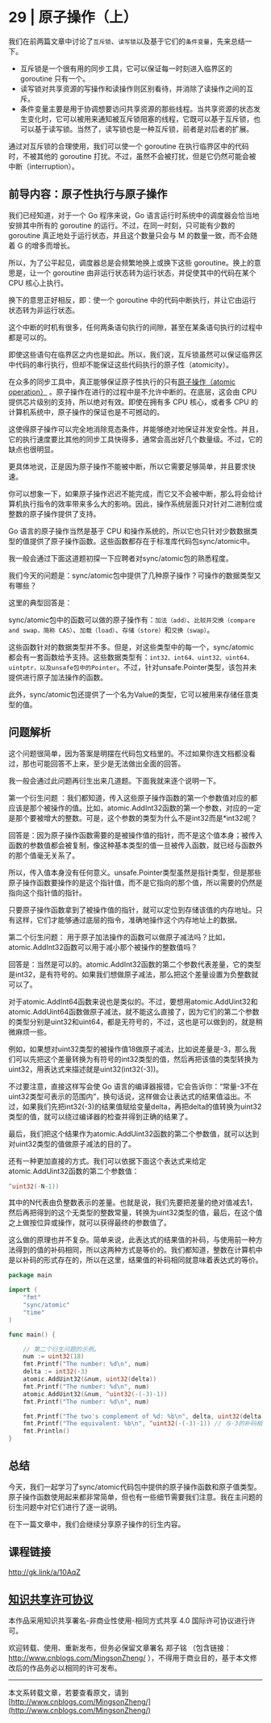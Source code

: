 
# 29 | 原子操作（上）

我们在前两篇文章中讨论了`互斥锁`、`读写锁`以及基于它们的`条件变量`，先来总结一下。

- 互斥锁是一个很有用的同步工具，它可以保证每一时刻进入临界区的 goroutine 只有一个。
- 读写锁对共享资源的写操作和读操作则区别看待，并消除了读操作之间的互斥。
- 条件变量主要是用于协调想要访问共享资源的那些线程。当共享资源的状态发生变化时，它可以被用来通知被互斥锁阻塞的线程，它既可以基于互斥锁，也可以基于读写锁。当然了，读写锁也是一种互斥锁，前者是对后者的扩展。

通过对互斥锁的合理使用，我们可以使一个 goroutine 在执行临界区中的代码时，不被其他的 goroutine 打扰。不过，虽然不会被打扰，但是它仍然可能会被中断（interruption）。

## 前导内容：原子性执行与原子操作

我们已经知道，对于一个 Go 程序来说，Go 语言运行时系统中的调度器会恰当地安排其中所有的 goroutine 的运行。不过，在同一时刻，只可能有少数的 goroutine 真正地处于运行状态，并且这个数量只会与 M 的数量一致，而不会随着 G 的增多而增长。

所以，为了公平起见，调度器总是会频繁地换上或换下这些 goroutine。换上的意思是，让一个 goroutine 由非运行状态转为运行状态，并促使其中的代码在某个 CPU 核心上执行。

换下的意思正好相反，即：使一个 goroutine 中的代码中断执行，并让它由运行状态转为非运行状态。

这个中断的时机有很多，任何两条语句执行的间隙，甚至在某条语句执行的过程中都是可以的。

即使这些语句在临界区之内也是如此。所以，我们说，互斥锁虽然可以保证临界区中代码的串行执行，但却不能保证这些代码执行的原子性（atomicity）。

在众多的同步工具中，真正能够保证原子性执行的只有[原子操作（atomic operation）](https://baike.baidu.com/item/%E5%8E%9F%E5%AD%90%E6%93%8D%E4%BD%9C/1880992?fr=aladdin) 。原子操作在进行的过程中是不允许中断的。在底层，这会由 CPU 提供芯片级别的支持，所以绝对有效。即使在拥有多 CPU 核心，或者多 CPU 的计算机系统中，原子操作的保证也是不可撼动的。

这使得原子操作可以完全地消除竞态条件，并能够绝对地保证并发安全性。并且，它的执行速度要比其他的同步工具快得多，通常会高出好几个数量级。不过，它的缺点也很明显。

更具体地说，正是因为原子操作不能被中断，所以它需要足够简单，并且要求快速。

你可以想象一下，如果原子操作迟迟不能完成，而它又不会被中断，那么将会给计算机执行指令的效率带来多么大的影响。因此，操作系统层面只对针对二进制位或整数的原子操作提供了支持。

Go 语言的原子操作当然是基于 CPU 和操作系统的，所以它也只针对少数数据类型的值提供了原子操作函数。这些函数都存在于标准库代码包sync/atomic中。

我一般会通过下面这道题初探一下应聘者对sync/atomic包的熟悉程度。

我们今天的问题是：sync/atomic包中提供了几种原子操作？可操作的数据类型又有哪些？

这里的典型回答是：

sync/atomic包中的函数可以做的原子操作有：`加法（add）`、`比较并交换（compare and swap，简称 CAS）`、`加载（load）`、`存储（store）`和`交换（swap）`。

这些函数针对的数据类型并不多。但是，对这些类型中的每一个，sync/atomic 都会有一套函数给予支持。这些数据类型有：`int32、int64、uint32、uint64、uintptr，以及unsafe包中的Pointer`。不过，针对unsafe.Pointer类型，该包并未提供进行原子加法操作的函数。

此外，sync/atomic包还提供了一个名为Value的类型，它可以被用来存储任意类型的值。

## 问题解析

这个问题很简单，因为答案是明摆在代码包文档里的。不过如果你连文档都没看过，那也可能回答不上来，至少是无法做出全面的回答。

我一般会通过此问题再衍生出来几道题。下面我就来逐个说明一下。

第一个衍生问题 ：我们都知道，传入这些原子操作函数的第一个参数值对应的都应该是那个被操作的值。比如，atomic.AddInt32函数的第一个参数，对应的一定是那个要被增大的整数。可是，这个参数的类型为什么不是int32而是*int32呢？

回答是：因为原子操作函数需要的是被操作值的指针，而不是这个值本身；被传入函数的参数值都会被复制，像这种基本类型的值一旦被传入函数，就已经与函数外的那个值毫无关系了。

所以，传入值本身没有任何意义。unsafe.Pointer类型虽然是指针类型，但是那些原子操作函数要操作的是这个指针值，而不是它指向的那个值，所以需要的仍然是指向这个指针值的指针。

只要原子操作函数拿到了被操作值的指针，就可以定位到存储该值的内存地址。只有这样，它们才能够通过底层的指令，准确地操作这个内存地址上的数据。

第二个衍生问题： 用于原子加法操作的函数可以做原子减法吗？比如，atomic.AddInt32函数可以用于减小那个被操作的整数值吗？

回答是：当然是可以的。atomic.AddInt32函数的第二个参数代表差量，它的类型是int32，是有符号的。如果我们想做原子减法，那么把这个差量设置为负整数就可以了。

对于atomic.AddInt64函数来说也是类似的。不过，要想用atomic.AddUint32和atomic.AddUint64函数做原子减法，就不能这么直接了，因为它们的第二个参数的类型分别是uint32和uint64，都是无符号的，不过，这也是可以做到的，就是稍微麻烦一些。

例如，如果想对uint32类型的被操作值18做原子减法，比如说差量是-3，那么我们可以先把这个差量转换为有符号的int32类型的值，然后再把该值的类型转换为uint32，用表达式来描述就是uint32(int32(-3))。

不过要注意，直接这样写会使 Go 语言的编译器报错，它会告诉你：“常量-3不在uint32类型可表示的范围内”，换句话说，这样做会让表达式的结果值溢出。不过，如果我们先把int32(-3)的结果值赋给变量delta，再把delta的值转换为uint32类型的值，就可以绕过编译器的检查并得到正确的结果了。

最后，我们把这个结果作为atomic.AddUint32函数的第二个参数值，就可以达到对uint32类型的值做原子减法的目的了。

还有一种更加直接的方式。我们可以依据下面这个表达式来给定atomic.AddUint32函数的第二个参数值：

```go
^uint32(-N-1))
```
其中的N代表由负整数表示的差量。也就是说，我们先要把差量的绝对值减去1，然后再把得到的这个无类型的整数常量，转换为uint32类型的值，最后，在这个值之上做按位异或操作，就可以获得最终的参数值了。

这么做的原理也并不复杂。简单来说，此表达式的结果值的补码，与使用前一种方法得到的值的补码相同，所以这两种方式是等价的。我们都知道，整数在计算机中是以补码的形式存在的，所以在这里，结果值的补码相同就意味着表达式的等价。

```go
package main

import (
	"fmt"
	"sync/atomic"
	"time"
)

func main() {

	// 第二个衍生问题的示例。
	num := uint32(18)
	fmt.Printf("The number: %d\n", num)
	delta := int32(-3)
	atomic.AddUint32(&num, uint32(delta))
	fmt.Printf("The number: %d\n", num)
	atomic.AddUint32(&num, ^uint32(-(-3)-1))
	fmt.Printf("The number: %d\n", num)

	fmt.Printf("The two's complement of %d: %b\n", delta, uint32(delta)) // -3的补码。
	fmt.Printf("The equivalent: %b\n", ^uint32(-(-3)-1)) // 与-3的补码相同。
	fmt.Println()
}
```
## 总结
今天，我们一起学习了sync/atomic代码包中提供的原子操作函数和原子值类型。原子操作函数使用起来都非常简单，但也有一些细节需要我们注意。我在主问题的衍生问题中对它们进行了逐一说明。

在下一篇文章中，我们会继续分享原子操作的衍生内容。

## 课程链接

http://gk.link/a/10AqZ

## [知识共享许可协议](http://creativecommons.org/licenses/by-nc-sa/4.0/)

本作品采用知识共享署名-非商业性使用-相同方式共享 4.0 国际许可协议进行许可。

欢迎转载、使用、重新发布，但务必保留文章署名 郑子铭 （包含链接： http://www.cnblogs.com/MingsonZheng/ ），不得用于商业目的，基于本文修改后的作品务必以相同的许可发布。

---

本文系转载文章，若要查看原文，请到 [http://www.cnblogs.com/MingsonZheng/](http://www.cnblogs.com/MingsonZheng/)